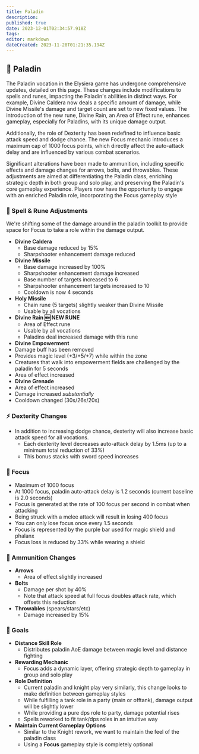 ```yaml
---
title: Paladin
description: 
published: true
date: 2023-12-01T02:34:57.918Z
tags: 
editor: markdown
dateCreated: 2023-11-28T01:21:35.194Z
---
```


## 🏹 Paladin

The Paladin vocation in the Elysiera game has undergone comprehensive updates, detailed on this page. These changes include modifications to spells and runes, impacting the Paladin's abilities in distinct ways. For example, Divine Caldera now deals a specific amount of damage, while Divine Missile's damage and target count are set to new fixed values. The introduction of the new rune, Divine Rain, an Area of Effect rune, enhances gameplay, especially for Paladins, with its unique damage output.

Additionally, the role of Dexterity has been redefined to influence basic attack speed and dodge chance. The new Focus mechanic introduces a maximum cap of 1000 focus points, which directly affect the auto-attack delay and are influenced by various combat scenarios.

Significant alterations have been made to ammunition, including specific effects and damage changes for arrows, bolts, and throwables. These adjustments are aimed at differentiating the Paladin class, enriching strategic depth in both group and solo play, and preserving the Paladin's core gameplay experience. Players now have the opportunity to engage with an enriched Paladin role, incorporating the Focus gameplay style

### 🌟 Spell & Rune Adjustments
We're shifting some of the damage around in the paladin toolkit to provide space for Focus to take a role within the damage output.
- **Divine Caldera**
  - Base damage reduced by 15% 
  - Sharpshooter enhancement damage reduced
- **Divine Missile**
  - Base damage increased by 100%
  - Sharpshooter enhancement damage increased
  - Base number of targets increased to 6
  - Sharpshooter enhancement targets increased to 10
  - Cooldown is now 4 seconds
- **Holy Missile**
  - Chain rune (5 targets) slightly weaker than Divine Missile
  - Usable by all vocations
- **Divine Rain 🆕 NEW RUNE**
  - Area of Effect rune
  - Usable by all vocations
  - Paladins deal increased damage with this rune
- **Divine Empowerment**
 - Damage buff has been removed
 - Provides magic level (+3/+5/+7) while within the zone
 - Creatures that walk into empowerment fields are challenged by the paladin for 5 seconds
 - Area of effect increased
- **Divine Grenade**
 - Area of effect increased
 - Damage increased _substantially_
 - Cooldown changed (30s/26s/20s)

### ⚡ Dexterity Changes
- In addition to increasing dodge chance, dexterity will also increase basic attack speed for all vocations. 
  - Each dexterity level decreases auto-attack delay by 1.5ms (up to a minimum total reduction of 33%)
  - This bonus stacks with sword speed increases

### 🎯 Focus
- Maximum of 1000 focus 
- At 1000 focus, paladin auto-attack delay is 1.2 seconds (current baseline is 2.0 seconds)
- Focus is generated at the rate of 100 focus per second in combat when attacking 
- Being struck with a melee attack will result in losing 400 focus
- You can only lose focus once every 1.5 seconds
- Focus is represented by the purple bar used for magic shield and phalanx
- Focus loss is reduced by 33% while wearing a shield

### 🏹 Ammunition Changes
- **Arrows**
  - Area of effect slightly increased
- **Bolts**
  - Damage per shot by 40%
  - Note that attack speed at full focus doubles attack rate, which offsets this reduction
- **Throwables** (spears/stars/etc)
  - Damage increased by 15%

### 🏁 Goals
- **Distance Skill Role**
  - Distributes paladin AoE damage between magic level and distance fighting
- **Rewarding Mechanic**
  - Focus adds a dynamic layer, offering strategic depth to gameplay in group and solo play
- **Role Definition**
  - Current paladin and knight play very similarly, this change looks to make definition between gameplay styles 
  - While fulfilling a tank role in a party (main or offtank), damage output will be slightly lower
  - While providing a pure dps role to party, damage potential rises
  - Spells reworked to fit tank/dps roles in an intuitive way
- **Maintain Current Gameplay Options**
  - Similar to the Knight rework, we want to maintain the feel of the paladin class
  - Using a **Focus** gameplay style is completely optional